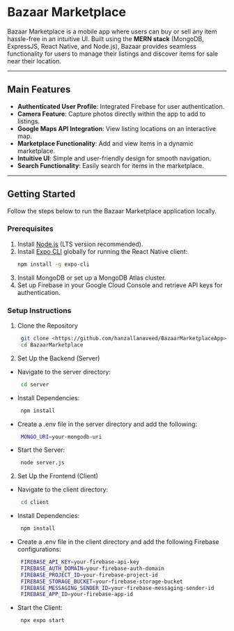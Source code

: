 # Bazaar Marketplace

Bazaar Marketplace is a mobile app where users can buy or sell any item hassle-free in an intuitive UI. Built using the **MERN stack** (MongoDB, ExpressJS, React Native, and Node.js), Bazaar provides seamless functionality for users to manage their listings and discover items for sale near their location.

---

## Main Features

- **Authenticated User Profile**: Integrated Firebase for user authentication.
- **Camera Feature**: Capture photos directly within the app to add to listings.
- **Google Maps API Integration**: View listing locations on an interactive map.
- **Marketplace Functionality**: Add and view items in a dynamic marketplace.
- **Intuitive UI**: Simple and user-friendly design for smooth navigation.
- **Search Functionality**: Easily search for items in the marketplace.

---

## Getting Started

Follow the steps below to run the Bazaar Marketplace application locally.

### Prerequisites

1. Install [Node.js](https://nodejs.org/) (LTS version recommended).
2. Install [Expo CLI](https://expo.dev/) globally for running the React Native client:
   ```bash
   npm install -g expo-cli
    ```
3. Install MongoDB or set up a MongoDB Atlas cluster.
4. Set up Firebase in your Google Cloud Console and retrieve API keys for authentication.

### Setup Instructions

1. Clone the Repository
   ```bash
    git clone <https://github.com/hanzallanaveed/BazaarMarketplaceApp>
    cd BazaarMarketplace
    ```
2. Set Up the Backend (Server)
- Navigate to the server directory:
   ```bash
    cd server
    ```
- Install Dependencies:
   ```bash
    npm install
    ```
- Create a .env file in the server directory and add the following:
   ```bash
    MONGO_URI=your-mongodb-uri
    ```
- Start the Server:
   ```bash
    node server.js
    ```
2. Set Up the Frontend (Client)
- Navigate to the client directory:
   ```bash
    cd client
    ```
- Install Dependencies:
   ```bash
    npm install
    ```
- Create a .env file in the client directory and add the following Firebase configurations:
   ```bash
    FIREBASE_API_KEY=your-firebase-api-key
    FIREBASE_AUTH_DOMAIN=your-firebase-auth-domain
    FIREBASE_PROJECT_ID=your-firebase-project-id
    FIREBASE_STORAGE_BUCKET=your-firebase-storage-bucket
    FIREBASE_MESSAGING_SENDER_ID=your-firebase-messaging-sender-id
    FIREBASE_APP_ID=your-firebase-app-id
    ```
- Start the Client:
   ```bash
    npx expo start
    ```
